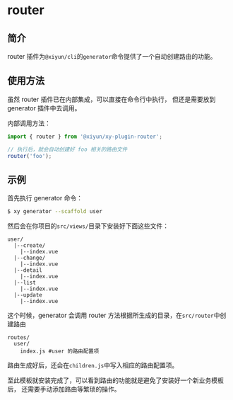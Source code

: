# router

## 简介
router 插件为`@xiyun/cli`的`generator`命令提供了一个自动创建路由的功能。

## 使用方法

虽然 router 插件已在内部集成，可以直接在命令行中执行，
但还是需要放到 generator 插件中去调用。

内部调用方法：
```js
import { router } from '@xiyun/xy-plugin-router';

// 执行后，就会自动创建好 foo 相关的路由文件
router('foo');
```

## 示例

首先执行 generator 命令：
```bash
$ xy generator --scaffold user
```
然后会在你项目的`src/views/`目录下安装好下面这些文件：
```text
user/
  |--create/
    |--index.vue
  |--change/
    |--index.vue
  |--detail
    |--index.vue
  |--list
    |--index.vue
  |--update
    |--index.vue
```

这个时候，generator 会调用 router 方法根据所生成的目录，在`src/router`中创建路由
```text
routes/  
  user/
    index.js #user 的路由配置项
```
路由生成好后，还会在`children.js`中写入相应的路由配置项。

至此模板就安装完成了，可以看到路由的功能就是避免了安装好一个新业务模板后，
还需要手动添加路由等繁琐的操作。
